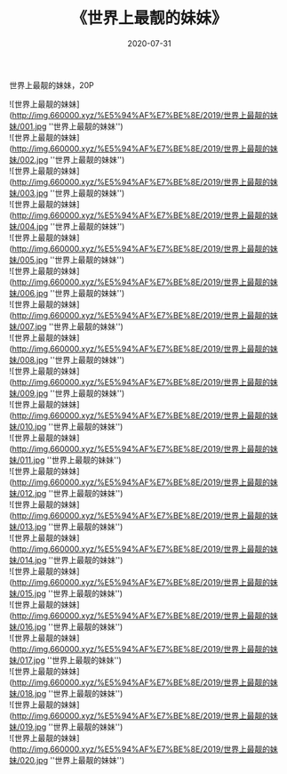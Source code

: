 ﻿---
layout: post
title:  《世界上最靓的妹妹》
date:   2020-07-31
img: http://img.660000.xyz/%E5%94%AF%E7%BE%8E/2019/世界上最靓的妹妹/000.jpg
categories: [美女, 清纯, 唯美]
---

世界上最靓的妹妹，20P

![世界上最靓的妹妹](http://img.660000.xyz/%E5%94%AF%E7%BE%8E/2019/世界上最靓的妹妹/001.jpg ''世界上最靓的妹妹'') <br>
![世界上最靓的妹妹](http://img.660000.xyz/%E5%94%AF%E7%BE%8E/2019/世界上最靓的妹妹/002.jpg ''世界上最靓的妹妹'') <br>
![世界上最靓的妹妹](http://img.660000.xyz/%E5%94%AF%E7%BE%8E/2019/世界上最靓的妹妹/003.jpg ''世界上最靓的妹妹'') <br>
![世界上最靓的妹妹](http://img.660000.xyz/%E5%94%AF%E7%BE%8E/2019/世界上最靓的妹妹/004.jpg ''世界上最靓的妹妹'') <br>
![世界上最靓的妹妹](http://img.660000.xyz/%E5%94%AF%E7%BE%8E/2019/世界上最靓的妹妹/005.jpg ''世界上最靓的妹妹'') <br>
![世界上最靓的妹妹](http://img.660000.xyz/%E5%94%AF%E7%BE%8E/2019/世界上最靓的妹妹/006.jpg ''世界上最靓的妹妹'') <br>
![世界上最靓的妹妹](http://img.660000.xyz/%E5%94%AF%E7%BE%8E/2019/世界上最靓的妹妹/007.jpg ''世界上最靓的妹妹'') <br>
![世界上最靓的妹妹](http://img.660000.xyz/%E5%94%AF%E7%BE%8E/2019/世界上最靓的妹妹/008.jpg ''世界上最靓的妹妹'') <br>
![世界上最靓的妹妹](http://img.660000.xyz/%E5%94%AF%E7%BE%8E/2019/世界上最靓的妹妹/009.jpg ''世界上最靓的妹妹'') <br>
![世界上最靓的妹妹](http://img.660000.xyz/%E5%94%AF%E7%BE%8E/2019/世界上最靓的妹妹/010.jpg ''世界上最靓的妹妹'') <br>
![世界上最靓的妹妹](http://img.660000.xyz/%E5%94%AF%E7%BE%8E/2019/世界上最靓的妹妹/011.jpg ''世界上最靓的妹妹'') <br>
![世界上最靓的妹妹](http://img.660000.xyz/%E5%94%AF%E7%BE%8E/2019/世界上最靓的妹妹/012.jpg ''世界上最靓的妹妹'') <br>
![世界上最靓的妹妹](http://img.660000.xyz/%E5%94%AF%E7%BE%8E/2019/世界上最靓的妹妹/013.jpg ''世界上最靓的妹妹'') <br>
![世界上最靓的妹妹](http://img.660000.xyz/%E5%94%AF%E7%BE%8E/2019/世界上最靓的妹妹/014.jpg ''世界上最靓的妹妹'') <br>
![世界上最靓的妹妹](http://img.660000.xyz/%E5%94%AF%E7%BE%8E/2019/世界上最靓的妹妹/015.jpg ''世界上最靓的妹妹'') <br>
![世界上最靓的妹妹](http://img.660000.xyz/%E5%94%AF%E7%BE%8E/2019/世界上最靓的妹妹/016.jpg ''世界上最靓的妹妹'') <br>
![世界上最靓的妹妹](http://img.660000.xyz/%E5%94%AF%E7%BE%8E/2019/世界上最靓的妹妹/017.jpg ''世界上最靓的妹妹'') <br>
![世界上最靓的妹妹](http://img.660000.xyz/%E5%94%AF%E7%BE%8E/2019/世界上最靓的妹妹/018.jpg ''世界上最靓的妹妹'') <br>
![世界上最靓的妹妹](http://img.660000.xyz/%E5%94%AF%E7%BE%8E/2019/世界上最靓的妹妹/019.jpg ''世界上最靓的妹妹'') <br>
![世界上最靓的妹妹](http://img.660000.xyz/%E5%94%AF%E7%BE%8E/2019/世界上最靓的妹妹/020.jpg ''世界上最靓的妹妹'') <br>



